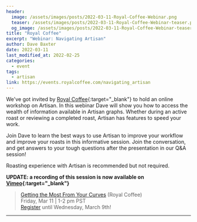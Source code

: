 ```yaml
---
header:
  image: /assets/images/posts/2022-03-11-Royal-Coffee-Webinar.png
  teaser: /assets/images/posts/2022-03-11-Royal-Coffee-Webinar-teaser.png
  og_image: /assets/images/posts/2022-03-11-Royal-Coffee-Webinar-teaser.png
title: "Royal Coffee"
excerpt: "Webinar: Navigating Artisan"
author: Dave Baxter
date: 2022-03-11
last_modified_at: 2022-02-25
categories:
  - event
tags: 
  - artisan
link: https://events.royalcoffee.com/navigating_artisan
---
```


We've got invited by [Royal Coffee](https://events.royalcoffee.com/){:target="_blank"} to hold an online workshop on Artisan. In this webinar Dave will show you how to access the wealth of information available in Artisan graphs. Whether during an active roast or reviewing a completed roast, Artisan has features to speed your work. 

Join Dave to learn the best ways to use Artisan to improve your workflow and improve your roasts in this informative session. Join the conversation, and get answers to your tough questions after the presentation in our Q&A session!

Roasting experience with Artisan is recommended but not required.

**UPDATE: a recording of this session is now available on [Vimeo](https://vimeo.com/687294869){:target="_blank"}**


> <a href="https://events.royalcoffee.com/navigating_artisan" target="_blank">Getting the Most From Your Curves</a> (Royal Coffee)   
> Friday, Mar 11 \| 1-2 pm PST   
<a href="https://events.royalcoffee.com/navigating_artisan">Register</a> until Wednesday, March 9th!

---